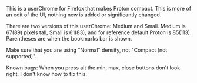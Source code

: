 This is a userChrome for Firefox that makes Proton compact. This is more of an edit of the UI, nothing new is added or significantly changed. 

There are two versions of this userChrome: Medium and Small. Medium is 67(89) pixels tall, Small is 61(83), and for reference default Proton is 85(113). Parentheses are when the bookmarks bar is shown.

Make sure that you are using "Normal" density, not "Compact (not supported)".

Known bugs: When you press alt the min, max, close buttons don't look right. I don't know how to fix this. 
